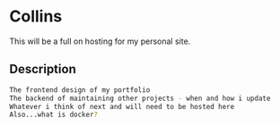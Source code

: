 # Collins

This will be a full on hosting for my personal site.

## Description

```bash
The frontend design of my portfolio
The backend of maintaining other projects - when and how i update
Whatever i think of next and will need to be hosted here
Also...what is docker?
```